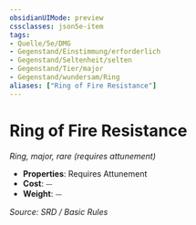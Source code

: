 ```yaml
---
obsidianUIMode: preview
cssclasses: json5e-item
tags:
- Quelle/5e/DMG
- Gegenstand/Einstimmung/erforderlich
- Gegenstand/Seltenheit/selten
- Gegenstand/Tier/major
- Gegenstand/wundersam/Ring
aliases: ["Ring of Fire Resistance"]
---
```

# Ring of Fire Resistance
*Ring, major, rare (requires attunement)*  

- **Properties**: Requires Attunement
- **Cost**: ⏤
- **Weight**: ⏤

*Source: SRD / Basic Rules*